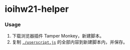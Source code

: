 # ioihw21-helper

### Usage

1. 下载浏览器插件 Tamper Monkey，新建脚本。
2. 复制 [`./userscript.js`](https://raw.githubusercontent.com/yhx-12243/ioihw-helper/ioihw21/userscript.js) 的全部内容到新建脚本内，并保存。
